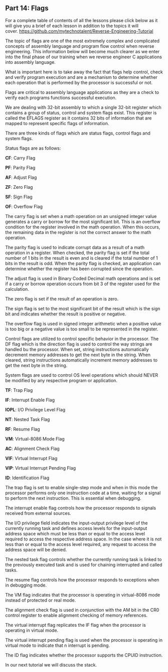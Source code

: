## Part 14: Flags

For a complete table of contents of all the lessons please click below as it will give you a brief of each lesson in addition to the topics it will cover.&nbsp;https://github.com/mytechnotalent/Reverse-Engineering-Tutorial

The topic of flags are one of the most extremely complex and complicated concepts of assembly language and program flow control when reverse engineering. This information below will become much clearer as we enter into the final phase of our training when we reverse engineer C applications into assembly language.

What is important here is to take away the fact that flags help control, check and verify program execution and are a mechanism to determine whether each operation that is performed by the processor is successful or not.

Flags are critical to assembly language applications as they are a check to verify each programs functions successful execution.

We are dealing with 32-bit assembly to which a single 32-bit register which contains a group of status, control and system flags exist. This register is called the EFLAGS register as it contains 32 bits of information that are mapped to represent specific flags of information.

There are three kinds of flags which are status flags, control flags and system flags.

Status flags are as follows:

__CF__: Carry Flag

__PF__: Parity Flag

__AF__: Adjust Flag

__ZF__: Zero Flag

__SF__: Sign Flag

__OF__: Overflow Flag

The carry flag is set when a math operation on an unsigned integer value generates a carry or borrow for the most significant bit. This is an overflow condition for the register involved in the math operation. When this occurs, the remaining data in the register is not the correct answer to the math operation.

The parity flag is used to indicate corrupt data as a result of a math operation in a register. When checked, the parity flag is set if the total number of 1 bits in the result is even and is cleared if the total number of 1 bits in the result is odd. When the parity flag is checked, an application can determine whether the register has been corrupted since the operation.

The adjust flag is used in Binary Coded Decimal math operations and is set if a carry or borrow operation occurs from bit 3 of the register used for the calculation.

The zero flag is set if the result of an operation is zero.

The sign flag is set to the most significant bit of the result which is the sign bit and indicates whether the result is positive or negative.

The overflow flag is used in signed integer arithmetic when a positive value is too big or a negative value is too small to be represented in the register.

Control flags are utilized to control specific behavior in the processor. The DF flag which is the direction flag is used to control the way strings are handled bu the processor. When set, string instructions automatically decrement memory addresses to get the next byte in the string. When cleared, string instructions automatically increment memory addresses to get the next byte in the string.

System flags are used to control OS level operations which should NEVER be modified by any respective program or application.

__TF__: Trap Flag

__IF__: Interrupt Enable Flag

__IOPL__: I/O Privilege Level Flag

__NT__: Nested Task Flag

__RF__: Resume Flag

__VM__: Virtual-8086 Mode Flag

__AC__: Alignment Check Flag

__VIF__: Virtual Interrupt Flag

__VIP__: Virtual Interrupt Pending Flag

__ID__: Identification Flag

The trap flag is set to enable single-step mode and when in this mode the processor performs only one instruction code at a time, waiting for a signal to perform the next instruction. This is essential when debugging.

The interrupt enable flag controls how the processor responds to signals received from external sources.

The I/O privilege field indicates the input-output privilege level of the currently running task and defines access levels for the input-output address space which must be less than or equal to the access level required to access the respective address space. In the case where it is not less than or equal to the access level required, any request to access the address space will be denied.

The nested task flag controls whether the currently running task is linked to the previously executed task and is used for chaining interrupted and called tasks.

The resume flag controls how the processor responds to exceptions when in debugging mode.

The VM flag indicates that the processor is operating in virtual-8086 mode instead of protected or real mode.

The alignment check flag is used in conjunction with the AM bit in the CR0 control register to enable alignment checking of memory references.

The virtual interrupt flag replicates the IF flag when the processor is operating in virtual mode.

The virtual interrupt pending flag is used when the processor is operating in virtual mode to indicate that n interrupt is pending.

The ID flag indicates whether the processor supports the CPUID instruction.

In our next tutorial we will discuss the stack.